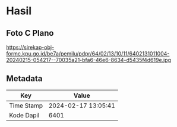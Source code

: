 # Hasil

## Foto C Plano

https://sirekap-obj-formc.kpu.go.id/be7a/pemilu/pdpr/64/02/13/10/11/6402131011004-20240215-054217--70035a21-bfa6-46e6-8634-d5435f4d619e.jpg


## Metadata

| Key        | Value               |
| ---------- | ------------------- |
| Time Stamp | 2024-02-17 13:05:41 |
| Kode Dapil | 6401                |



